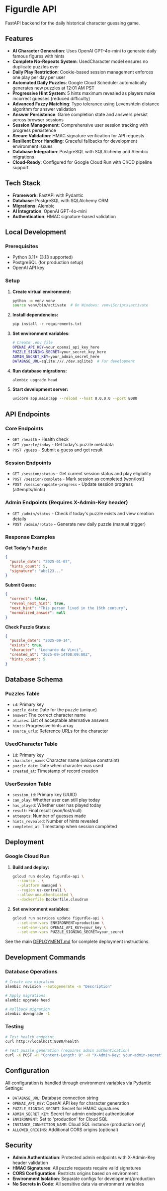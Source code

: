 # Figurdle API

FastAPI backend for the daily historical character guessing game.

## Features

- **AI Character Generation**: Uses OpenAI GPT-4o-mini to generate daily famous figures with hints
- **Complete No-Repeats System**: UsedCharacter model ensures no duplicate puzzles ever
- **Daily Play Restriction**: Cookie-based session management enforces one play per day per user
- **Automated Daily Puzzles**: Google Cloud Scheduler automatically generates new puzzles at 12:01 AM PST
- **Progressive Hint System**: 5 hints maximum revealed as players make incorrect guesses (reduced difficulty)
- **Advanced Fuzzy Matching**: Typo tolerance using Levenshtein distance algorithm for answer validation
- **Answer Persistence**: Game completion state and answers persist across browser sessions
- **Session Management**: Comprehensive user session tracking with progress persistence
- **Secure Validation**: HMAC signature verification for API requests
- **Resilient Error Handling**: Graceful fallbacks for development environment issues
- **Database Integration**: PostgreSQL with SQLAlchemy and Alembic migrations
- **Cloud-Ready**: Configured for Google Cloud Run with CI/CD pipeline support

## Tech Stack

- **Framework**: FastAPI with Pydantic
- **Database**: PostgreSQL with SQLAlchemy ORM
- **Migrations**: Alembic
- **AI Integration**: OpenAI GPT-4o-mini
- **Authentication**: HMAC signature-based validation

## Local Development

### Prerequisites

- Python 3.11+ (3.13 supported)
- PostgreSQL (for production setup)
- OpenAI API key

### Setup

1. **Create virtual environment:**
   ```bash
   python -m venv venv
   source venv/bin/activate  # On Windows: venv\Scripts\activate
   ```

2. **Install dependencies:**
   ```bash
   pip install -r requirements.txt
   ```

3. **Set environment variables:**
   ```bash
   # Create .env file
   OPENAI_API_KEY=your_openai_api_key_here
   PUZZLE_SIGNING_SECRET=your_secret_key_here
   ADMIN_SECRET_KEY=your_admin_secret_here
   DATABASE_URL=sqlite:///./dev.sqlite3  # For development
   ```

4. **Run database migrations:**
   ```bash
   alembic upgrade head
   ```

5. **Start development server:**
   ```bash
   uvicorn app.main:app --reload --host 0.0.0.0 --port 8080
   ```

## API Endpoints

### Core Endpoints

- `GET /health` - Health check
- `GET /puzzle/today` - Get today's puzzle metadata
- `POST /guess` - Submit a guess and get result

### Session Endpoints

- `GET /session/status` - Get current session status and play eligibility
- `POST /session/complete` - Mark session as completed (won/lost)
- `POST /session/update-progress` - Update session progress (attempts/hints)

### Admin Endpoints (Requires X-Admin-Key header)

- `GET /admin/status` - Check if today's puzzle exists and view creation details
- `POST /admin/rotate` - Generate new daily puzzle (manual trigger)

### Response Examples

**Get Today's Puzzle:**
```json
{
  "puzzle_date": "2025-01-07",
  "hints_count": 5,
  "signature": "abc123..."
}
```

**Submit Guess:**
```json
{
  "correct": false,
  "reveal_next_hint": true,
  "next_hint": "This person lived in the 16th century",
  "normalized_answer": null
}
```

**Check Puzzle Status:**
```json
{
  "puzzle_date": "2025-09-14",
  "exists": true,
  "character": "Leonardo da Vinci",
  "created_at": "2025-09-14T08:09:00Z",
  "hints_count": 5
}
```

## Database Schema

### Puzzles Table
- `id`: Primary key
- `puzzle_date`: Date for the puzzle (unique)
- `answer`: The correct character name
- `aliases`: List of acceptable alternative answers
- `hints`: Progressive hints array
- `source_urls`: Reference URLs for the character

### UsedCharacter Table
- `id`: Primary key
- `character_name`: Character name (unique constraint)
- `puzzle_date`: Date when character was used
- `created_at`: Timestamp of record creation

### UserSession Table
- `session_id`: Primary key (UUID)
- `can_play`: Whether user can still play today
- `has_played`: Whether user has played today
- `result`: Final result (won/lost/null)
- `attempts`: Number of guesses made
- `hints_revealed`: Number of hints revealed
- `completed_at`: Timestamp when session completed

## Deployment

### Google Cloud Run

1. **Build and deploy:**
   ```bash
   gcloud run deploy figurdle-api \
     --source . \
     --platform managed \
     --region us-central1 \
     --allow-unauthenticated \
     --dockerfile Dockerfile.cloudrun
   ```

2. **Set environment variables:**
   ```bash
   gcloud run services update figurdle-api \
     --set-env-vars ENVIRONMENT=production \
     --set-env-vars OPENAI_API_KEY=your_key \
     --set-env-vars PUZZLE_SIGNING_SECRET=your_secret
   ```

See the main [DEPLOYMENT.md](../../DEPLOYMENT.md) for complete deployment instructions.

## Development Commands

### Database Operations

```bash
# Create new migration
alembic revision --autogenerate -m "Description"

# Apply migrations
alembic upgrade head

# Rollback migration
alembic downgrade -1
```

### Testing

```bash
# Test health endpoint
curl http://localhost:8080/health

# Test puzzle generation (requires admin authentication)
curl -X POST -H "Content-Length: 0" -H "X-Admin-Key: your-admin-secret" http://localhost:8080/admin/rotate
```

## Configuration

All configuration is handled through environment variables via Pydantic Settings:

- `DATABASE_URL`: Database connection string
- `OPENAI_API_KEY`: OpenAI API key for character generation
- `PUZZLE_SIGNING_SECRET`: Secret for HMAC signatures
- `ADMIN_SECRET_KEY`: Secret for admin endpoint authentication
- `ENVIRONMENT`: Set to 'production' for Cloud SQL
- `INSTANCE_CONNECTION_NAME`: Cloud SQL instance (production only)
- `ALLOWED_ORIGINS`: Additional CORS origins (optional)

## Security

- **Admin Authentication**: Protected admin endpoints with X-Admin-Key header validation
- **HMAC Signatures**: All puzzle requests require valid signatures
- **CORS Configuration**: Restricts origins based on environment
- **Environment Isolation**: Separate configs for development/production
- **No Secrets in Code**: All sensitive data via environment variables